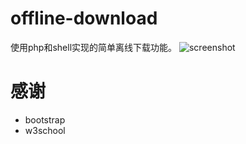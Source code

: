 offline-download
================
使用php和shell实现的简单离线下载功能。
![screenshot](/master/screenshot.jpg)

感谢
===============
* bootstrap 
* w3school
